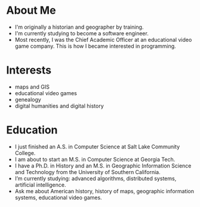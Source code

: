 # About Me
- I'm originally a historian and geographer by training.
- I'm currently studying to become a software engineer.
- Most recently, I was the Chief Academic Officer at an educational video game company. This is how I became interested in programming.

# Interests
- maps and GIS
- educational video games
- genealogy
- digital humanities and digital history

# Education
- I just finished an A.S. in Computer Science at Salt Lake Community College.
- I am about to start an M.S. in Computer Science at Georgia Tech.
- I have a Ph.D. in History and an M.S. in Geographic Information Science and Technology from the University of Southern California.
- I’m currently studying: advanced algorithms, distributed systems, artificial intelligence.
- Ask me about American history, history of maps, geographic information systems, educational video games.


